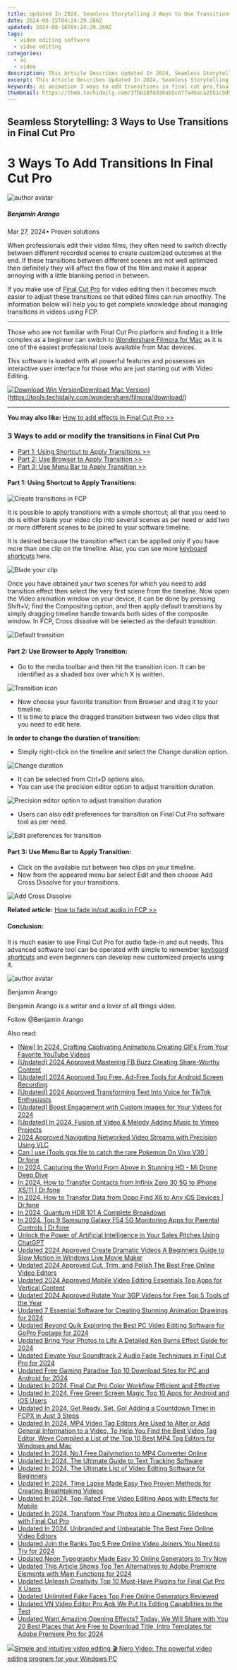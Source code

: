 ```yaml
---
title: Updated In 2024, Seamless Storytelling 3 Ways to Use Transitions in Final Cut Pro
date: 2024-08-15T04:24:29.260Z
updated: 2024-08-16T04:24:29.260Z
tags: 
  - video editing software
  - video editing
categories: 
  - ai
  - video
description: This Article Describes Updated In 2024, Seamless Storytelling 3 Ways to Use Transitions in Final Cut Pro
excerpt: This Article Describes Updated In 2024, Seamless Storytelling 3 Ways to Use Transitions in Final Cut Pro
keywords: ai animation 3 ways to add transitions in final cut pro,final cut pro essentials 3 ways to create smooth transitions,3 ways to add transitions in final cut pro,seamless storytelling 3 ways to use transitions in final cut pro,unlock seamless edits 3 effective transition strategies in final cut pro,seamless storytelling 3 transition techniques for final cut pro,elevate your edits 3 ways to use transitions in final cut pro
thumbnail: https://thmb.techidaily.com/3fbb28fdd30ab5cd77a4baca2551c9d92b27e18215ac7c02404eb389cacb68b2.jpg
---
```


## Seamless Storytelling: 3 Ways to Use Transitions in Final Cut Pro

# 3 Ways To Add Transitions In Final Cut Pro

![author avatar](https://images.wondershare.com/filmora/article-images/benjamin-arango-author.jpg)

##### Benjamin Arango

 Mar 27, 2024• Proven solutions

When professionals edit their video films, they often need to switch directly between different recorded scenes to create customized outcomes at the end. If these transitions between different scenes are not well optimized then definitely they will affect the flow of the film and make it appear annoying with a little blanking period in between.

If you make use of [Final Cut Pro](https://tools.techidaily.com/wondershare/filmora/download/) for video editing then it becomes much easier to adjust these transitions so that edited films can run smoothly. The information below will help you to get complete knowledge about managing transitions in videos using FCP.

---

Those who are not familiar with Final Cut Pro platform and finding it a little complex as a beginner can switch to [Wondershare Filmora for Mac](https://tools.techidaily.com/wondershare/filmora/download/) as it is one of the easiest professional tools available from Mac devices.

This software is loaded with all powerful features and possesses an interactive user interface for those who are just starting out with Video Editing.

[![Download Win Version](https://images.wondershare.com/filmora/guide/download-btn-win.jpg)](https://tools.techidaily.com/wondershare/filmora/download/)[Download Mac Version](https://images.wondershare.com/filmora/guide/download-btn-mac.jpg)](https://tools.techidaily.com/wondershare/filmora/download/)

---

**You may also like:** [How to add effects in Final Cut Pro >>](https://tools.techidaily.com/wondershare/filmora/download/)

### 3 Ways to add or modify the transitions in Final Cut Pro

* [Part 1: Using Shortcut to Apply Transitions >>](#part1)
* [Part 2: Use Browser to Apply Transition >>](#part2)
* [Part 3: Use Menu Bar to Apply Transition >>](#part3)

#### **Part 1: Using Shortcut to Apply Transitions:**

![Create transitions in FCP](https://images.wondershare.com/filmora/article-images/add-transitions-in-fcp-1.png)

It is possible to apply transitions with a simple shortcut; all that you need to do is either blade your video clip into several scenes as per need or add two or more different scenes to be joined to your software timeline.

It is desired because the transition effect can be applied only if you have more than one clip on the timeline. Also, you can see more [keyboard shortcuts](https://tools.techidaily.com/wondershare/filmora/download/) here.

![Blade your clip ](https://images.wondershare.com/filmora/article-images/add-transitions-in-fcp-2.png)

Once you have obtained your two scenes for which you need to add transition effect then select the very first scene from the timeline. Now open the Video animation window on your device, it can be done by pressing Shift+V; find the Compositing option, and then apply default transitions by simply dragging timeline handle towards both sides of the composite window. In FCP, Cross dissolve will be selected as the default transition.

![Default transition](https://images.wondershare.com/filmora/article-images/add-transitions-in-fcp-3.png)

#### **Part 2: Use Browser to Apply Transition:**

* Go to the media toolbar and then hit the transition icon. It can be identified as a shaded box over which X is written.

![Transition icon ](https://images.wondershare.com/filmora/article-images/add-transitions-in-fcp-4.png)

* Now choose your favorite transition from Browser and drag it to your timeline.
* It is time to place the dragged transition between two video clips that you need to edit here.

**In order to change the duration of transition:**

* Simply right-click on the timeline and select the Change duration option.

![Change duration](https://images.wondershare.com/filmora/article-images/add-transitions-in-fcp-5.png)

* It can be selected from Ctrl+D options also.
* You can use the precision editor option to adjust transition duration.

![ Precision editor option to adjust transition duration ](https://images.wondershare.com/filmora/article-images/add-transitions-in-fcp-6.png)

* Users can also edit preferences for transition on Final Cut Pro software tool as per need.

![ Edit preferences for transition](https://images.wondershare.com/filmora/article-images/add-transitions-in-fcp-7.png)

#### **Part 3: Use Menu Bar to Apply Transition:**

* Click on the available cut between two clips on your timeline.
* Now from the appeared menu bar select Edit and then choose Add Cross Dissolve for your transitions.

![Add Cross Dissolve](https://images.wondershare.com/filmora/article-images/add-transitions-in-fcp-8.png)

**Related article:** [How to fade in/out audio in FCP >>](https://tools.techidaily.com/wondershare/filmora/download/)

#### **Conclusion:**

It is much easier to use Final Cut Pro for audio fade-in and out needs. This advanced software tool can be operated with simple to remember [keyboard shortcuts](https://tools.techidaily.com/wondershare/filmora/download/) and even beginners can develop new customized projects using it.

![author avatar](https://images.wondershare.com/filmora/article-images/benjamin-arango-author.jpg)

Benjamin Arango

Benjamin Arango is a writer and a lover of all things video.

Follow @Benjamin Arango

<span class="atpl-alsoreadstyle">Also read:</span>
<div><ul>
<li><a href="https://facebook-video-share.techidaily.com/new-in-2024-crafting-captivating-animations-creating-gifs-from-your-favorite-youtube-videos/"><u>[New] In 2024, Crafting Captivating Animations  Creating GIFs From Your Favorite YouTube Videos</u></a></li>
<li><a href="https://facebook-video-content.techidaily.com/updated-2024-approved-mastering-fb-buzz-creating-share-worthy-content/"><u>[Updated] 2024 Approved  Mastering FB Buzz  Creating Share-Worthy Content</u></a></li>
<li><a href="https://screen-mirroring-recording.techidaily.com/updated-2024-approved-top-free-ad-free-tools-for-android-screen-recording/"><u>[Updated] 2024 Approved  Top Free, Ad-Free Tools for Android Screen Recording</u></a></li>
<li><a href="https://tiktok-video-recordings.techidaily.com/updated-2024-approved-transforming-text-into-voice-for-tiktok-enthusiasts/"><u>[Updated] 2024 Approved  Transforming Text Into Voice for TikTok Enthusiasts</u></a></li>
<li><a href="https://facebook-record-videos.techidaily.com/updated-boost-engagement-with-custom-images-for-your-videos-for-2024/"><u>[Updated] Boost Engagement with Custom Images for Your Videos for 2024</u></a></li>
<li><a href="https://vimeo-videos.techidaily.com/updated-in-2024-fusion-of-video-and-melody-adding-music-to-vimeo-projects/"><u>[Updated] In 2024, Fusion of Video & Melody  Adding Music to Vimeo Projects</u></a></li>
<li><a href="https://extra-skills.techidaily.com/2024-approved-navigating-networked-video-streams-with-precision-using-vlc/"><u>2024 Approved  Navigating Networked Video Streams with Precision Using VLC</u></a></li>
<li><a href="https://change-location.techidaily.com/can-i-use-itools-gpx-file-to-catch-the-rare-pokemon-on-vivo-v30-drfone-by-drfone-virtual-android/"><u>Can I use iTools gpx file to catch the rare Pokemon On Vivo V30 | Dr.fone</u></a></li>
<li><a href="https://extra-hints.techidaily.com/in-2024-capturing-the-world-from-above-in-stunning-hd-mi-drone-deep-dive/"><u>In 2024, Capturing the World From Above in Stunning HD - Mi Drone Deep Dive</u></a></li>
<li><a href="https://android-transfer.techidaily.com/in-2024-how-to-transfer-contacts-from-infinix-zero-30-5g-to-iphone-xs11-drfone-by-drfone-transfer-from-android-transfer-from-android/"><u>In 2024, How to Transfer Contacts from Infinix Zero 30 5G to iPhone XS/11 | Dr.fone</u></a></li>
<li><a href="https://android-transfer.techidaily.com/in-2024-how-to-transfer-data-from-oppo-find-x6-to-any-ios-devices-drfone-by-drfone-transfer-from-android-transfer-from-android/"><u>In 2024, How to Transfer Data from Oppo Find X6 to Any iOS Devices | Dr.fone</u></a></li>
<li><a href="https://some-tips.techidaily.com/in-2024-quantum-hdr-101-a-complete-breakdown/"><u>In 2024, Quantum HDR 101  A Complete Breakdown</u></a></li>
<li><a href="https://android-location-track.techidaily.com/in-2024-top-9-samsung-galaxy-f54-5g-monitoring-apps-for-parental-controls-drfone-by-drfone-virtual-android/"><u>In 2024, Top 9 Samsung Galaxy F54 5G Monitoring Apps for Parental Controls | Dr.fone</u></a></li>
<li><a href="https://tech-revival.techidaily.com/unlock-the-power-of-artificial-intelligence-in-your-sales-pitches-using-chatgpt/"><u>Unlock the Power of Artificial Intelligence in Your Sales Pitches Using ChatGPT</u></a></li>
<li><a href="https://ai-video-apps.techidaily.com/updated-2024-approved-create-dramatic-videos-a-beginners-guide-to-slow-motion-in-windows-live-movie-maker/"><u>Updated 2024 Approved Create Dramatic Videos A Beginners Guide to Slow Motion in Windows Live Movie Maker</u></a></li>
<li><a href="https://ai-video-apps.techidaily.com/updated-2024-approved-cut-trim-and-polish-the-best-free-online-video-editors/"><u>Updated 2024 Approved Cut, Trim, and Polish The Best Free Online Video Editors</u></a></li>
<li><a href="https://ai-video-apps.techidaily.com/updated-2024-approved-mobile-video-editing-essentials-top-apps-for-vertical-content/"><u>Updated 2024 Approved Mobile Video Editing Essentials Top Apps for Vertical Content</u></a></li>
<li><a href="https://ai-video-apps.techidaily.com/updated-2024-approved-rotate-your-3gp-videos-for-free-top-5-tools-of-the-year/"><u>Updated 2024 Approved Rotate Your 3GP Videos for Free Top 5 Tools of the Year</u></a></li>
<li><a href="https://ai-video-apps.techidaily.com/updated-7-essential-software-for-creating-stunning-animation-drawings-for-2024/"><u>Updated 7 Essential Software for Creating Stunning Animation Drawings for 2024</u></a></li>
<li><a href="https://ai-video-apps.techidaily.com/updated-beyond-quik-exploring-the-best-pc-video-editing-software-for-gopro-footage-for-2024/"><u>Updated Beyond Quik Exploring the Best PC Video Editing Software for GoPro Footage for 2024</u></a></li>
<li><a href="https://ai-video-apps.techidaily.com/updated-bring-your-photos-to-life-a-detailed-ken-burns-effect-guide-for-2024/"><u>Updated Bring Your Photos to Life A Detailed Ken Burns Effect Guide for 2024</u></a></li>
<li><a href="https://ai-video-apps.techidaily.com/updated-elevate-your-soundtrack-2-audio-fade-techniques-in-final-cut-pro-for-2024/"><u>Updated Elevate Your Soundtrack 2 Audio Fade Techniques in Final Cut Pro for 2024</u></a></li>
<li><a href="https://ai-video-apps.techidaily.com/updated-free-gaming-paradise-top-10-download-sites-for-pc-and-android-for-2024/"><u>Updated Free Gaming Paradise Top 10 Download Sites for PC and Android for 2024</u></a></li>
<li><a href="https://ai-video-apps.techidaily.com/updated-in-2024-final-cut-pro-color-workflow-efficient-and-effective/"><u>Updated In 2024, Final Cut Pro Color Workflow Efficient and Effective</u></a></li>
<li><a href="https://ai-video-apps.techidaily.com/updated-in-2024-free-green-screen-magic-top-10-apps-for-android-and-ios-users/"><u>Updated In 2024, Free Green Screen Magic Top 10 Apps for Android and iOS Users</u></a></li>
<li><a href="https://ai-video-apps.techidaily.com/updated-in-2024-get-ready-set-go-adding-a-countdown-timer-in-fcpx-in-just-3-steps/"><u>Updated In 2024, Get Ready, Set, Go! Adding a Countdown Timer in FCPX in Just 3 Steps</u></a></li>
<li><a href="https://ai-video-apps.techidaily.com/updated-in-2024-mp4-video-tag-editors-are-used-to-alter-or-add-general-information-to-a-video-to-help-you-find-the-best-video-tag-editor-weve-compiled-a-lis/"><u>Updated In 2024, MP4 Video Tag Editors Are Used to Alter or Add General Information to a Video. To Help You Find the Best Video Tag Editor, Weve Compiled a List of the Top 10 Best MP4 Tag Editors for Windows and Mac</u></a></li>
<li><a href="https://ai-video-apps.techidaily.com/updated-in-2024-no1-free-dailymotion-to-mp4-converter-online/"><u>Updated In 2024, No.1 Free Dailymotion to MP4 Converter Online</u></a></li>
<li><a href="https://ai-video-apps.techidaily.com/updated-in-2024-the-ultimate-guide-to-text-tracking-software/"><u>Updated In 2024, The Ultimate Guide to Text Tracking Software</u></a></li>
<li><a href="https://ai-video-apps.techidaily.com/updated-in-2024-the-ultimate-list-of-video-editing-software-for-beginners/"><u>Updated In 2024, The Ultimate List of Video Editing Software for Beginners</u></a></li>
<li><a href="https://ai-video-apps.techidaily.com/updated-in-2024-time-lapse-made-easy-two-proven-methods-for-creating-breathtaking-videos/"><u>Updated In 2024, Time Lapse Made Easy Two Proven Methods for Creating Breathtaking Videos</u></a></li>
<li><a href="https://ai-video-apps.techidaily.com/updated-in-2024-top-rated-free-video-editing-apps-with-effects-for-mobile/"><u>Updated In 2024, Top-Rated Free Video Editing Apps with Effects for Mobile</u></a></li>
<li><a href="https://ai-video-apps.techidaily.com/updated-in-2024-transform-your-photos-into-a-cinematic-slideshow-with-final-cut-pro/"><u>Updated In 2024, Transform Your Photos Into a Cinematic Slideshow with Final Cut Pro</u></a></li>
<li><a href="https://ai-video-apps.techidaily.com/updated-in-2024-unbranded-and-unbeatable-the-best-free-online-video-editors/"><u>Updated In 2024, Unbranded and Unbeatable The Best Free Online Video Editors</u></a></li>
<li><a href="https://ai-video-apps.techidaily.com/updated-join-the-ranks-top-5-free-online-video-joiners-you-need-to-try-for-2024/"><u>Updated Join the Ranks Top 5 Free Online Video Joiners You Need to Try for 2024</u></a></li>
<li><a href="https://ai-video-apps.techidaily.com/updated-neon-typography-made-easy-10-online-generators-to-try-now/"><u>Updated Neon Typography Made Easy 10 Online Generators to Try Now</u></a></li>
<li><a href="https://ai-video-apps.techidaily.com/updated-this-article-shows-top-ten-alternatives-to-adobe-premiere-elements-with-main-functions-for-2024/"><u>Updated This Article Shows Top Ten Alternatives to Adobe Premiere Elements with Main Functions for 2024</u></a></li>
<li><a href="https://ai-video-apps.techidaily.com/updated-unleash-creativity-top-10-must-have-plugins-for-final-cut-pro-x-users/"><u>Updated Unleash Creativity Top 10 Must-Have Plugins for Final Cut Pro X Users</u></a></li>
<li><a href="https://ai-video-apps.techidaily.com/updated-unlimited-fake-faces-top-free-online-generators-reviewed/"><u>Updated Unlimited Fake Faces Top Free Online Generators Reviewed</u></a></li>
<li><a href="https://ai-video-apps.techidaily.com/updated-vn-video-editor-pro-apk-we-put-its-editing-capabilities-to-the-test/"><u>Updated VN Video Editor Pro Apk We Put Its Editing Capabilities to the Test</u></a></li>
<li><a href="https://ai-video-apps.techidaily.com/updated-want-amazing-opening-effects-today-we-will-share-with-you-20-best-places-that-are-free-to-download-title-intro-templates-for-adobe-premiere-pro-for-/"><u>Updated Want Amazing Opening Effects? Today, We Will Share with You 20 Best Places that Are Free to Download Title, Intro Templates for Adobe Premiere Pro for 2024</u></a></li>
</ul></div>

<ins class="adsbygoogle"
      style="display:block"
      data-ad-client="ca-pub-7571918770474297"
      data-ad-slot="8358498916"
      data-ad-format="auto"
      data-full-width-responsive="true"></ins>
<!-- affiliate ads begin -->
<a href="https://store.nero.com/order/checkout.php?PRODS=42296685&QTY=1&AFFILIATE=108875&CART=1"><img src="http://cdnwww.nero.com/nero-com-wAssets/img/banners/2022/video-pp/ScreenshotSlider/Nero-Video-Advanced-editing.JPG" border="0">Simple and intuitive video editing
🎬 Nero Video:
The powerful video editing program for your Windows PC</a>
<!-- affiliate ads end -->
